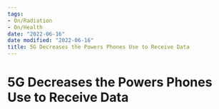 ```yaml
---
tags:
- On/Radiation
- On/Health
date: "2022-06-16"
date modified: "2022-06-16"
title: 5G Decreases the Powers Phones Use to Receive Data
---
```


# 5G Decreases the Powers Phones Use to Receive Data

